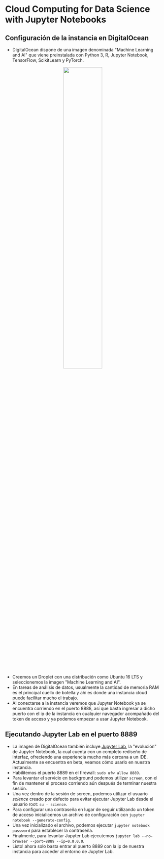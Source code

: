 # Cloud Computing for Data Science with Jupyter Notebooks

## Configuración de la instancia en DigitalOcean

- DigitalOcean dispone de una imagen denominada "Machine Learning and AI" que viene preinstalada con Python 3, R, Jupyter Notebook, TensorFlow, ScikitLearn y PyTorch.
<p align="center"><img src="https://i.imgur.com/LQvC8h8.png" width="50%"></p>

- Creemos un Droplet con una distribución como Ubuntu 16 LTS y seleccionemos la imagen "Machine Learning and AI".
- En tareas de análisis de datos, usualmente la cantidad de memoria RAM es el principal cuello de botella y ahí es donde una instancia cloud puede facilitar mucho el trabajo.
- Al conectarse a la instancia veremos que Jupyter Notebook ya se encuentra corriendo en el puerto 8888, así que basta ingresar a dicho puerto con el ip de la instancia en cualquier navegador acompañado del token de acceso y ya podemos empezar a usar Jupyter Notebook.

## Ejecutando Jupyter Lab en el puerto 8889

- La imagen de DigitalOcean también incluye [Jupyter Lab](https://github.com/jupyterlab/jupyterlab), la "evolución" de Jupyter Notebook, la cual cuenta con un completo rediseño de interfaz, ofreciendo una experiencia mucho más cercana a un IDE. Actualmente se encuentra en beta, veamos cómo usarlo en nuestra instancia.
- Habilitemos el puerto 8889 en el firewall: `sudo ufw allow 8889`.
- Para levantar el servicio en background podemos utilizar `screen`, con el fin de mantener el proceso corriendo aún después de terminar nuestra sesión.
- Una vez dentro de la sesión de screen, podemos utilizar el usuario _science_ creado por defecto para evitar ejecutar Jupyter Lab desde el usuario root: `su - science`.
- Para configurar una contraseña en lugar de seguir utilizando un token de acceso inicialicemos un archivo de configuración con `jupyter notebook --generate-config`.
- Una vez inicializado el archivo, podemos ejecutar `jupyter notebook password` para establecer la contraseña.
- Finalmente, para levantar Jupyter Lab ejecutemos `jupyter lab --no-browser --port=8889 --ip=0.0.0.0`.
- Listo! ahora solo basta entrar al puerto 8889 con la ip de nuestra instancia para acceder al entorno de Jupyter Lab.
